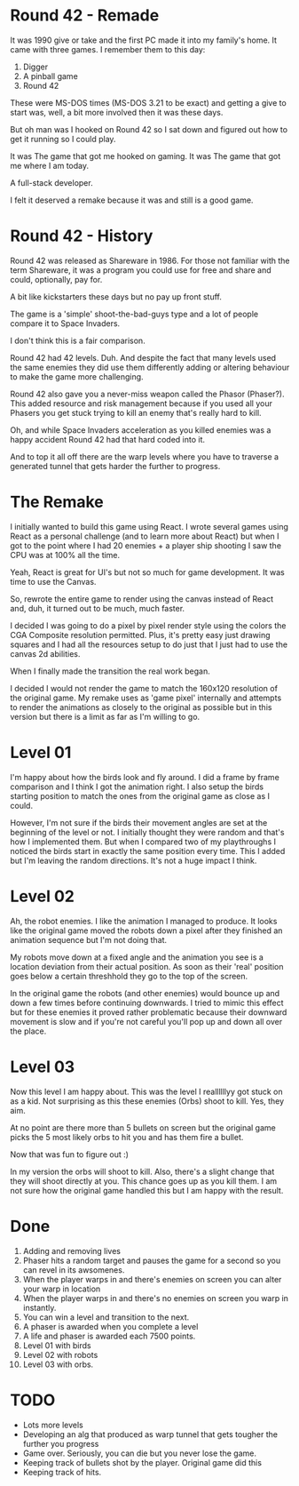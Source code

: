 # Round 42 - Remade

It was 1990 give or take and the first PC made it into my family's home. It came with three games. I remember them to this day:
1. Digger
1. A pinball game
1. Round 42

These were MS-DOS times (MS-DOS 3.21 to be exact) and getting a give to start was, well, a bit more involved then it was these days.

But oh man was I hooked on Round 42 so I sat down and figured out how to get it running so I could play.

It was The game that got me hooked on gaming. It was The game that got me where I am today.

A full-stack developer.

I felt it deserved a remake because it was and still is a good game.

# Round 42 - History

Round 42 was released as Shareware in 1986. For those not familiar with the term Shareware, it was a program you could use for free and share and could, optionally, pay for.

A bit like kickstarters these days but no pay up front stuff.

The game is a 'simple' shoot-the-bad-guys type and a lot of people compare it to Space Invaders.

I don't think this is a fair comparison.

Round 42 had 42 levels. Duh. And despite the fact that many levels used the same enemies they did use them differently adding or altering behaviour to make the game more challenging.

Round 42 also gave you a never-miss weapon called the Phasor (Phaser?). This added resource and risk management because if you used all your Phasers you get stuck trying to kill an enemy that's really hard to kill.

Oh, and while Space Invaders acceleration as you killed enemies was a happy accident Round 42 had that hard coded into it.

And to top it all off there are the warp levels where you have to traverse a generated tunnel that gets harder the further to progress.

# The Remake
I initially wanted to build this game using React. I wrote several games using React as a personal challenge (and to learn more about React) but when I got to the point where I had 20 enemies + a player ship shooting I saw the CPU was at 100% all the time.

Yeah, React is great for UI's but not so much for game development. It was time to use the Canvas.

So, rewrote the entire game to render using the canvas instead of React and, duh, it turned out to be much, much faster.

I decided I was going to do a pixel by pixel render style using the colors the CGA Composite resolution permitted. Plus, it's pretty easy just drawing squares and I had all the resources setup to do just that I just had to use the canvas 2d abilities.

When I finally made the transition the real work began.

I decided I would not render the game to match the 160x120 resolution of the original game. My remake uses as 'game pixel' internally and attempts to render the animations as closely to the original as possible but in this version but there is a limit as far as I'm willing to go.


# Level 01
I'm happy about how the birds look and fly around. I did a frame by frame comparison and I think I got the animation right. I also setup the birds starting position to match the ones from the original game as close as I could.

However, I'm not sure if the birds their movement angles are set at the beginning of the level or not. I initially thought they were random and that's how I implemented them. But when I compared two of my playthroughs I noticed the birds start in exactly the same position every time. This I added but I'm leaving the random directions. It's not a huge impact I think.

# Level 02
Ah, the robot enemies. I like the animation I managed to produce. It looks like the original game moved the robots down a pixel after they finished an animation sequence but I'm not doing that.

My robots move down at a fixed angle and the animation you see is a location deviation from their actual position. As soon as their 'real' position goes below a certain threshhold they go to the top of the screen.

In the original game the robots (and other enemies) would bounce up and down a few times before continuing downwards. I tried to mimic this effect but for these enemies it proved rather problematic because their downward movement is slow and if you're not careful you'll pop up and down all over the place.

# Level 03
Now this level I am happy about. This was the level I reallllllyy got stuck on as a kid. Not surprising as this these enemies (Orbs) shoot to kill. Yes, they aim.

At no point are there more than 5 bullets on screen but the original game picks the 5 most likely orbs to hit you and has them fire a bullet.

Now that was fun to figure out :)

In my version the orbs will shoot to kill. Also, there's a slight change that they will shoot directly at you. This chance goes up as you kill them. I am not sure how the original game handled this but I am happy with the result.

# Done
1. Adding and removing lives
1. Phaser hits a random target and pauses the game for a second so you can revel in its awsomenes.
1. When the player warps in and there's enemies on screen you can alter your warp in location
1. When the player warps in and there's no enemies on screen you warp in instantly.
1. You can win a level and transition to the next.
1. A phaser is awarded when you complete a level
1. A life and phaser is awarded each 7500 points.
1. Level 01 with birds
1. Level 02 with robots
1. Level 03 with orbs.

# TODO
* Lots more levels
* Developing an alg that produced as warp tunnel that gets tougher the further you progress
* Game over. Seriously, you can die but you never lose the game.
* Keeping track of bullets shot by the player. Original game did this
* Keeping track of hits.

